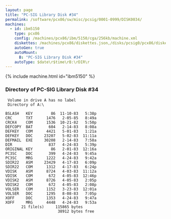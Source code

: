 ```yaml
---
layout: page
title: "PC-SIG Library Disk #34"
permalink: /software/pcx86/sw/misc/pcsig/0001-0999/DISK0034/
machines:
  - id: ibm5150
    type: pcx86
    config: /machines/pcx86/ibm/5150/cga/256kb/machine.xml
    diskettes: /machines/pcx86/diskettes.json,/disks/pcsig0/pcx86/diskettes.json
    autoGen: true
    autoMount:
      B: "PC-SIG Library Disk #34"
    autoType: $date\r$time\rB:\rDIR\r
---
```


{% include machine.html id="ibm5150" %}

### Directory of PC-SIG Library Disk #34

     Volume in drive A has no label
     Directory of A:\

    BSLASH   KEY        86  11-10-83   5:38p
    CRC      TXT      1476   2-05-85   8:49a
    CRCK4    COM      1536  10-21-82   5:50p
    DEFCOPY  BAT       604   2-14-83   8:08a
    DEFKEY   COM      4421   5-01-83   1:21a
    DEFKEY   DOC     23207   5-02-83  11:11a
    DEFMAIL  EXE     30208   2-14-83   7:58a
    DIR                837   4-24-83   5:39p
    ORIGINAL KEY        86   2-01-83  12:16a
    PC3SC    DOC       399   4-24-83   9:45a
    PC3SC    MRG      1222   4-24-83   9:42a
    SDIR22   ASM     23429   4-17-83   6:09p
    SDIR22   COM      1312   4-17-83   6:24p
    VDISK    ASM      8724   4-03-83  11:12a
    VDISK    COM       672   4-05-83  12:46p
    VDISK2   ASM      8726   4-05-83   2:05p
    VDISK2   COM       672   4-05-83   2:08p
    VOLSER   COM      1152   3-23-83  12:01a
    VOLSER   DOC      1295   8-08-83   7:05p
    XOFF     DOC      1353   4-24-83   9:47a
    XOFF     MRG      4448   4-24-83   9:53a
           21 file(s)     115865 bytes
                           38912 bytes free
